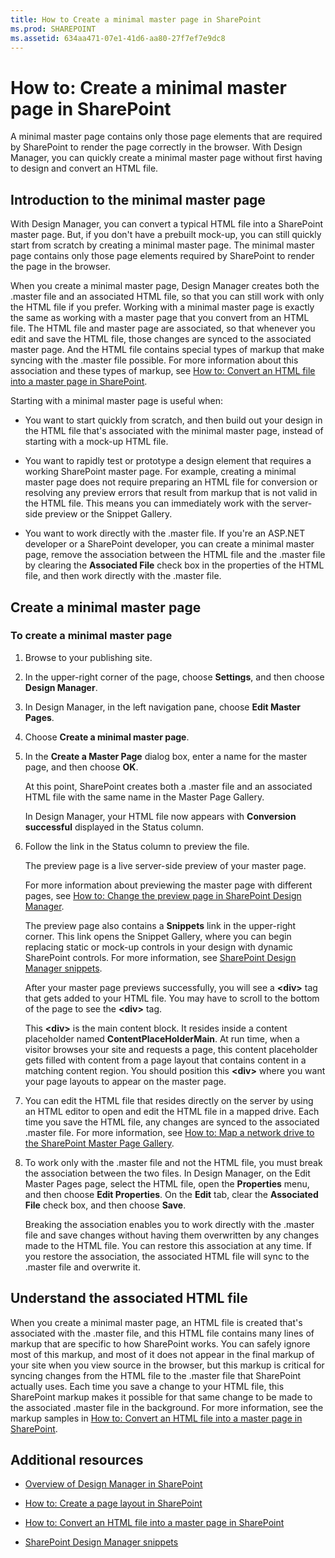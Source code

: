 ```yaml
---
title: How to Create a minimal master page in SharePoint
ms.prod: SHAREPOINT
ms.assetid: 634aa471-07e1-41d6-aa80-27f7ef7e9dc8
---
```



# How to: Create a minimal master page in SharePoint
A minimal master page contains only those page elements that are required by SharePoint to render the page correctly in the browser. With Design Manager, you can quickly create a minimal master page without first having to design and convert an HTML file.
## Introduction to the minimal master page
<a name="Introduction"> </a>

With Design Manager, you can convert a typical HTML file into a SharePoint master page. But, if you don't have a prebuilt mock-up, you can still quickly start from scratch by creating a minimal master page. The minimal master page contains only those page elements required by SharePoint to render the page in the browser.
  
    
    
When you create a minimal master page, Design Manager creates both the .master file and an associated HTML file, so that you can still work with only the HTML file if you prefer. Working with a minimal master page is exactly the same as working with a master page that you convert from an HTML file. The HTML file and master page are associated, so that whenever you edit and save the HTML file, those changes are synced to the associated master page. And the HTML file contains special types of markup that make syncing with the .master file possible. For more information about this association and these types of markup, see  [How to: Convert an HTML file into a master page in SharePoint](how-to-convert-an-html-file-into-a-master-page-in-sharepoint).
  
    
    
Starting with a minimal master page is useful when:
  
    
    

- You want to start quickly from scratch, and then build out your design in the HTML file that's associated with the minimal master page, instead of starting with a mock-up HTML file.
    
  
- You want to rapidly test or prototype a design element that requires a working SharePoint master page. For example, creating a minimal master page does not require preparing an HTML file for conversion or resolving any preview errors that result from markup that is not valid in the HTML file. This means you can immediately work with the server-side preview or the Snippet Gallery.
    
  
- You want to work directly with the .master file. If you're an ASP.NET developer or a SharePoint developer, you can create a minimal master page, remove the association between the HTML file and the .master file by clearing the **Associated File** check box in the properties of the HTML file, and then work directly with the .master file.
    
  

## Create a minimal master page
<a name="CreateMinimalMaster"> </a>


  
    
    

### To create a minimal master page


1. Browse to your publishing site.
    
  
2. In the upper-right corner of the page, choose **Settings**, and then choose **Design Manager**.
    
  
3. In Design Manager, in the left navigation pane, choose **Edit Master Pages**.
    
  
4. Choose **Create a minimal master page**.
    
  
5. In the **Create a Master Page** dialog box, enter a name for the master page, and then choose **OK**.
    
    At this point, SharePoint creates both a .master file and an associated HTML file with the same name in the Master Page Gallery.
    
    In Design Manager, your HTML file now appears with **Conversion successful** displayed in the Status column.
    
  
6. Follow the link in the Status column to preview the file.
    
    The preview page is a live server-side preview of your master page.
    
    For more information about previewing the master page with different pages, see  [How to: Change the preview page in SharePoint Design Manager](how-to-change-the-preview-page-in-sharepoint-design-manager).
    
    The preview page also contains a **Snippets** link in the upper-right corner. This link opens the Snippet Gallery, where you can begin replacing static or mock-up controls in your design with dynamic SharePoint controls. For more information, see [SharePoint Design Manager snippets](sharepoint-design-manager-snippets).
    
    After your master page previews successfully, you will see a **\<div\>** tag that gets added to your HTML file. You may have to scroll to the bottom of the page to see the **\<div\>** tag.
    
    This **\<div\>** is the main content block. It resides inside a content placeholder named **ContentPlaceHolderMain**. At run time, when a visitor browses your site and requests a page, this content placeholder gets filled with content from a page layout that contains content in a matching content region. You should position this **\<div\>** where you want your page layouts to appear on the master page.
    
  
7. You can edit the HTML file that resides directly on the server by using an HTML editor to open and edit the HTML file in a mapped drive. Each time you save the HTML file, any changes are synced to the associated .master file. For more information, see  [How to: Map a network drive to the SharePoint Master Page Gallery](how-to-map-a-network-drive-to-the-sharepoint-master-page-gallery).
    
  
8. To work only with the .master file and not the HTML file, you must break the association between the two files. In Design Manager, on the Edit Master Pages page, select the HTML file, open the **Properties** menu, and then choose **Edit Properties**. On the **Edit** tab, clear the **Associated File** check box, and then choose **Save**.
    
    Breaking the association enables you to work directly with the .master file and save changes without having them overwritten by any changes made to the HTML file. You can restore this association at any time. If you restore the association, the associated HTML file will sync to the .master file and overwrite it.
    
  

## Understand the associated HTML file
<a name="UnderstandHTML"> </a>

When you create a minimal master page, an HTML file is created that's associated with the .master file, and this HTML file contains many lines of markup that are specific to how SharePoint works. You can safely ignore most of this markup, and most of it does not appear in the final markup of your site when you view source in the browser, but this markup is critical for syncing changes from the HTML file to the .master file that SharePoint actually uses. Each time you save a change to your HTML file, this SharePoint markup makes it possible for that same change to be made to the associated .master file in the background. For more information, see the markup samples in  [How to: Convert an HTML file into a master page in SharePoint](how-to-convert-an-html-file-into-a-master-page-in-sharepoint).
  
    
    

## Additional resources
<a name="Additional"> </a>


-  [Overview of Design Manager in SharePoint](overview-of-design-manager-in-sharepoint)
    
  
-  [How to: Create a page layout in SharePoint](how-to-create-a-page-layout-in-sharepoint)
    
  
-  [How to: Convert an HTML file into a master page in SharePoint](how-to-convert-an-html-file-into-a-master-page-in-sharepoint)
    
  
-  [SharePoint Design Manager snippets](sharepoint-design-manager-snippets)
    
  

